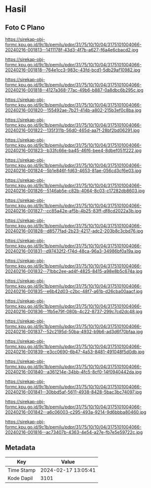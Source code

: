 # Hasil

## Foto C Plano

https://sirekap-obj-formc.kpu.go.id/9c1b/pemilu/pdpr/31/75/10/10/04/3175101004066-20240216-001813--1411178f-43d3-4f7b-a627-f6a4e6cbacd2.jpg

https://sirekap-obj-formc.kpu.go.id/9c1b/pemilu/pdpr/31/75/10/10/04/3175101004066-20240216-001818--764e1cc3-983c-43fd-bcd1-5db29af10982.jpg

https://sirekap-obj-formc.kpu.go.id/9c1b/pemilu/pdpr/31/75/10/10/04/3175101004066-20240216-001818--4127a368-77ac-49b6-b887-0a8dbc6b295c.jpg

https://sirekap-obj-formc.kpu.go.id/9c1b/pemilu/pdpr/31/75/10/10/04/3175101004066-20240216-001820--155492ae-7b21-414b-a802-215b3ef0c8ba.jpg

https://sirekap-obj-formc.kpu.go.id/9c1b/pemilu/pdpr/31/75/10/10/04/3175101004066-20240216-001822--135f311b-56d0-465d-aa7f-28bf2bd06291.jpg

https://sirekap-obj-formc.kpu.go.id/9c1b/pemilu/pdpr/31/75/10/10/04/3175101004066-20240216-001823--b33fc66e-ba45-46f6-bee4-8dbef051f222.jpg

https://sirekap-obj-formc.kpu.go.id/9c1b/pemilu/pdpr/31/75/10/10/04/3175101004066-20240216-001824--5b1e846f-fd63-4653-81ae-056cd3cf6e03.jpg

https://sirekap-obj-formc.kpu.go.id/9c1b/pemilu/pdpr/31/75/10/10/04/3175101004066-20240216-001826--5146ab5e-c82b-4064-8c03-c17282db8603.jpg

https://sirekap-obj-formc.kpu.go.id/9c1b/pemilu/pdpr/31/75/10/10/04/3175101004066-20240216-001827--cc85a42e-af5b-4b25-83ff-df8cd2022a3b.jpg

https://sirekap-obj-formc.kpu.go.id/9c1b/pemilu/pdpr/31/75/10/10/04/3175101004066-20240216-001828--d8577fad-2b23-4217-adc2-203b8c3cbd76.jpg

https://sirekap-obj-formc.kpu.go.id/9c1b/pemilu/pdpr/31/75/10/10/04/3175101004066-20240216-001831--d97432f2-f74d-48ca-96a3-34986bf0a19a.jpg

https://sirekap-obj-formc.kpu.go.id/9c1b/pemilu/pdpr/31/75/10/10/04/3175101004066-20240216-001832--71bbc2ee-ad4f-4825-8415-a98e8b5c674a.jpg

https://sirekap-obj-formc.kpu.go.id/9c1b/pemilu/pdpr/31/75/10/10/04/3175101004066-20240216-001835--e6b42d03-c2bc-48f7-a61b-d26cba00aacf.jpg

https://sirekap-obj-formc.kpu.go.id/9c1b/pemilu/pdpr/31/75/10/10/04/3175101004066-20240216-001836--1fb5e79f-080b-4c22-8737-299c7cd2dc48.jpg

https://sirekap-obj-formc.kpu.go.id/9c1b/pemilu/pdpr/31/75/10/10/04/3175101004066-20240216-001837--52c2195d-50ba-4932-b9b6-ad3d6f70bfaa.jpg

https://sirekap-obj-formc.kpu.go.id/9c1b/pemilu/pdpr/31/75/10/10/04/3175101004066-20240216-001839--e3cc0690-6b47-4a53-8481-491048f5d0db.jpg

https://sirekap-obj-formc.kpu.go.id/9c1b/pemilu/pdpr/31/75/10/10/04/3175101004066-20240216-001840--a361214e-34bb-4fc5-8cf0-14f0940442da.jpg

https://sirekap-obj-formc.kpu.go.id/9c1b/pemilu/pdpr/31/75/10/10/04/3175101004066-20240216-001841--30bbd5af-5611-4938-8428-5bac3bc74097.jpg

https://sirekap-obj-formc.kpu.go.id/9c1b/pemilu/pdpr/31/75/10/10/04/3175101004066-20240216-001842--a6c06003-c295-493a-9214-9d6bbba80460.jpg

https://sirekap-obj-formc.kpu.go.id/9c1b/pemilu/pdpr/31/75/10/10/04/3175101004066-20240216-001816--ac73407b-4363-4e54-a27e-fb7e5e59722c.jpg


## Metadata

| Key        | Value               |
| ---------- | ------------------- |
| Time Stamp | 2024-02-17 13:05:41 |
| Kode Dapil | 3101                |



